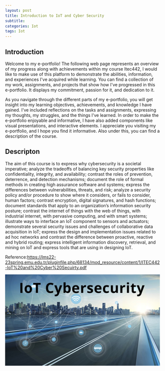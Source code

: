```yaml
---
layout: post
title: Introduction to IoT and Cyber Security
subtitle: 
categories: Iot
tags: Iot
---
```

## Introduction 

Welcome to my e-portfolio! The following web page represents an overview of my progress along with achievements within my course Itec442, I would like to make use of this platform to demonstrate the abilities, information, and experiences I've acquired while learning.
You can find a collection of my work, assignments, and projects that show how I've progressed in this e-portfolio. It displays my commitment, passion for it, and dedication to it.

As you navigate through the different parts of my e-portfolio, you will get insight into my learning objectives, achievements, and knowledge I have gained.
 I've included reflections on the tasks and assignments, expressing my thoughts, my struggles, and the things I've learned. In order to make the e-portfolio enjoyable and informative, I have also added components like visual presentations, and interactive elements.
I appreciate you visiting my e-portfolio, and I hope you find it informative. Also under this, you can find a description of the course.

## Descripton 

The aim of this course is to express why cybersecurity is a societal imperative; analyze the tradeoffs of balancing key
security properties like confidentiality, integrity, and availability; contrast the roles of prevention, deterrence, and
detection mechanisms; document the role of formal methods in creating high assurance software and systems; express
the differences between vulnerabilities, threats, and risk; analyze a security policy and/or procedure to show where it
considers, or fails to consider, human factors; contrast encryption, digital signatures, and hash functions; document
standards that apply to an organization’s information security posture; contrast the internet of things with the web of
things, with industrial internet, with pervasive computing, and with smart systems; illustrate ways to interface an IoT
component to sensors and actuators; demonstrate several security issues and challenges of collaborative data acquisition
in IoT; express the design and implementation issues related to ad hoc networks and contrast the difference between
proactive, reactive and hybrid routing; express intelligent information discovery, retrieval, and mining on IoT and express
tools that are using in designing IoT.

Reference:https://lms22-23spring.emu.edu.tr/pluginfile.php/68134/mod_resource/content/1/ITEC442-IoT%20and%20Cyber%20Secuirty.pdf






![datacamp certification](/assets/images/banners/intro.jpg)
